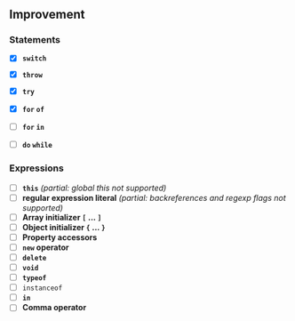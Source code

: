 ## Improvement


### Statements

- [x] **`switch`**
- [x] **`throw`**
- [x] **`try`**
- [x] **`for` `of`**
- [ ] **`for` `in`**
- [ ] **`do` `while`**


### Expressions
- [ ] **`this`** _(partial: global this not supported)_
- [ ] **regular expression literal** _(partial: backreferences and regexp flags not supported)_
- [ ] **Array initializer `[` ... `]`** 
- [ ] **Object initializer `{` ... `}`**
- [ ] **Property accessors**
- [ ] **`new` operator**
- [ ] **`delete`**
- [ ] **`void`**
- [ ] **`typeof`**
- [ ] `instanceof`
- [ ] **`in`**
- [ ] **Comma operator**
